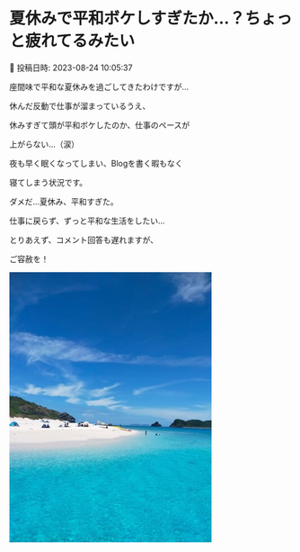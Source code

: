 # 夏休みで平和ボケしすぎたか…？ちょっと疲れてるみたい

📅 投稿日時: 2023-08-24 10:05:37

座間味で平和な夏休みを過ごしてきたわけですが…





休んだ反動で仕事が溜まっているうえ、


休みすぎて頭が平和ボケしたのか、仕事のペースが


上がらない…（涙）





夜も早く眠くなってしまい、Blogを書く暇もなく


寝てしまう状況です。





ダメだ…夏休み、平和すぎた。


仕事に戻らず、ずっと平和な生活をしたい…





とりあえず、コメント回答も遅れますが、


ご容赦を！







![c5faf92138e17940a6d467198391600f.jpg](images/c5faf92138e17940a6d467198391600f.jpg)
